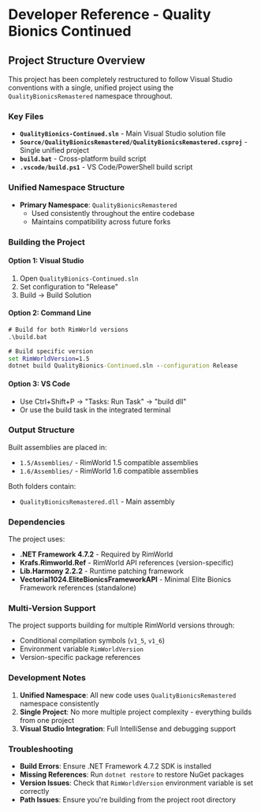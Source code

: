 # Developer Reference - Quality Bionics Continued

## Project Structure Overview

This project has been completely restructured to follow Visual Studio conventions with a single, unified project using the `QualityBionicsRemastered` namespace throughout.

### Key Files

- **`QualityBionics-Continued.sln`** - Main Visual Studio solution file
- **`Source/QualityBionicsRemastered/QualityBionicsRemastered.csproj`** - Single unified project
- **`build.bat`** - Cross-platform build script
- **`.vscode/build.ps1`** - VS Code/PowerShell build script

### Unified Namespace Structure

- **Primary Namespace**: `QualityBionicsRemastered`
  - Used consistently throughout the entire codebase
  - Maintains compatibility across future forks

### Building the Project

#### Option 1: Visual Studio
1. Open `QualityBionics-Continued.sln`
2. Set configuration to "Release" 
3. Build → Build Solution

#### Option 2: Command Line
```cmd
# Build for both RimWorld versions
.\build.bat

# Build specific version
set RimWorldVersion=1.5
dotnet build QualityBionics-Continued.sln --configuration Release
```

#### Option 3: VS Code
- Use Ctrl+Shift+P → "Tasks: Run Task" → "build dll"
- Or use the build task in the integrated terminal

### Output Structure

Built assemblies are placed in:
- `1.5/Assemblies/` - RimWorld 1.5 compatible assemblies
- `1.6/Assemblies/` - RimWorld 1.6 compatible assemblies

Both folders contain:
- `QualityBionicsRemastered.dll` - Main assembly

### Dependencies

The project uses:
- **.NET Framework 4.7.2** - Required by RimWorld
- **Krafs.Rimworld.Ref** - RimWorld API references (version-specific)
- **Lib.Harmony 2.2.2** - Runtime patching framework
- **Vectorial1024.EliteBionicsFrameworkAPI** - Minimal Elite Bionics Framework references (standalone)

### Multi-Version Support

The project supports building for multiple RimWorld versions through:
- Conditional compilation symbols (`v1_5`, `v1_6`)
- Environment variable `RimWorldVersion`
- Version-specific package references

### Development Notes

1. **Unified Namespace**: All new code uses `QualityBionicsRemastered` namespace consistently
2. **Single Project**: No more multiple project complexity - everything builds from one project
3. **Visual Studio Integration**: Full IntelliSense and debugging support

### Troubleshooting

- **Build Errors**: Ensure .NET Framework 4.7.2 SDK is installed
- **Missing References**: Run `dotnet restore` to restore NuGet packages
- **Version Issues**: Check that `RimWorldVersion` environment variable is set correctly
- **Path Issues**: Ensure you're building from the project root directory
